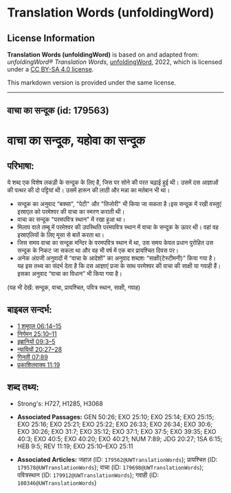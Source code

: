 # Translation Words (unfoldingWord)

## License Information

**Translation Words (unfoldingWord)** is based on and adapted from: _unfoldingWord® Translation Words_, [unfoldingWord](https://unfoldingword.org/utw), 2022, which is licensed under a [CC BY-SA 4.0 license](https://creativecommons.org/licenses/by-sa/4.0/legalcode.en).

This markdown version is provided under the same license.



--------------------------------

## वाचा का सन्दूक (id: 179563)

वाचा का सन्दूक, यहोवा का सन्दूक
===============================

परिभाषा:
--------

ये शब्द एक विशेष लकड़ी के सन्दूक के लिए है, जिस पर सोने की परत चढ़ाई हुई थी। उसमें दस आज्ञाओं की पत्थर की दो पट्टियां थी। उसमें हारून की लाठी और मन्ना का मर्तबान भी था।

* सन्दूक का अनुवाद “बक्सा”, "पेटी" और "तिजोरी" भी किया जा सकता है।इस सन्दूक में रखी वस्तुएं इस्राएल को परमेश्वर की वाचा का स्मरण कराती थी।
* वाचा का सन्दूक "परमपवित्र स्थान" में रखा हुआ था।
* मिलाप वाले तम्बू में परमेश्वर की उपस्थिति परमपवित्र स्थान में वाचा के सन्दूक के ऊपर थी। वहां वह इस्राएलियों के लिए मूसा से बातें करता था।
* जिस समय वाचा का सन्दूक मन्दिर के परमपवित्र स्थान में था, उस समय केवल प्रधान पुरोहित उस सन्दूक के निकट जा सकता था और वह भी वर्ष में एक बार प्रायश्चित दिवस पर।
* अनेक अंग्रजी अनुवादों में “वाचा के आदेशों” का अनुवाद शब्दशः “साक्षी(टेस्टीमनी)” किया गया है। यह इस तथ्य का संदर्भ देता है कि दस आज्ञाएं प्रजा के साथ परमेश्वर की वाचा की साक्षी या गवाही हैं। इसका अनुवाद “वाचा का विधान” भी किया गया है।

(यह भी देखें: सन्दूक, वाचा, प्रायश्चित, पवित्र स्थान, साक्षी, गवाह)

बाइबल सन्दर्भ:
--------------

* [1 शमूएल 06:14–15](https://ref.ly/1Sam0:0)
* [निर्गमन 25:10–11](https://ref.ly/Exod25:10-Exod25:11)
* [इब्रानियों 09:3–5](https://ref.ly/Heb9:3-Heb9:5)
* [न्यायियों 20:27–28](https://ref.ly/Judg20:27-Judg20:28)
* [गिनती 07:89](https://ref.ly/Num7:89)
* [प्रकाशितवाक्य 11:19](https://ref.ly/Rev11:19)

शब्द तथ्य:
----------

* Strong's: H727, H1285, H3068

* **Associated Passages:** GEN 50:26; EXO 25:10; EXO 25:14; EXO 25:15; EXO 25:16; EXO 25:21; EXO 25:22; EXO 26:33; EXO 26:34; EXO 30:6; EXO 30:26; EXO 31:7; EXO 35:12; EXO 37:1; EXO 37:5; EXO 39:35; EXO 40:3; EXO 40:5; EXO 40:20; EXO 40:21; NUM 7:89; JDG 20:27; 1SA 6:15; HEB 9:5; REV 11:19; EXO 25:10–EXO 25:11
* **Associated Articles:** जहाज़ (ID: `179562@UWTranslationWords`); प्रायश्चित (ID: `179578@UWTranslationWords`); वाचा (ID: `179698@UWTranslationWords`); पवित्रस्‍थान (ID: `179912@UWTranslationWords`); गवाही (ID: `180346@UWTranslationWords`)

